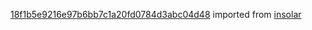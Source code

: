 [18f1b5e9216e97b6bb7c1a20fd0784d3abc04d48](https://github.com/insolar/insolar/commit/18f1b5e9216e97b6bb7c1a20fd0784d3abc04d48) imported from [insolar](https://github.com/insolar/insolar)
